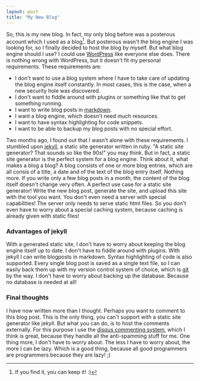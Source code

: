 ```yaml
--- 
layout: post
title: "My New Blog"
---
```


So, this is my new blog. In fact, my only blog before was a posterous account which I used as a blog[^1]. But posterous wasn't the blog engine I was looking for, so I finally decided to host the blog by myself. But what blog engine should I use? I could use [WordPress][wordpress] like everyone else does. There is nothing wrong with WordPress, but it doesn't fit my personal requirements. These requirements are:

* I don't want to use a blog system where I have to take care of updating the blog engine itself constantly. In most cases, this is the case, when a new security hole was discovered.
* I don't want to fiddle around with plugins or something like that to get something running.
* I want to write blog posts in [markdown][markdown]. 
* I want a blog engine, which doesn't need much resources.
* I want to have syntax highlighting for code snippets.
* I want to be able to backup my blog posts with no special effort.

Two months ago, I found out that I wasn't alone with these requirements. I stumbled upon [jekyll][jekyll], a static site generator written in ruby. "A static site generator? That sounds so like the 90s!" you may think. But in fact, a static site generator is the perfect system for a blog engine. Think about it, what makes a blog a blog? A blog consists of one or more blog entries, which are all consis of a title, a date and of the text of the blog entry itself. Nothing more. If you write only a few blog posts in a month, the content of the blog itself doesn't change very often. A perfect use case for a static site generator! Write the new blog post, generate the site, and upload this site with the tool you want. You don't even need a server with special capabilities! The server only needs to serve static html files. So you don't even have to worry about a special caching system, because caching is already given with static files! 

### Advantages of jekyll

With a generated static site, I don't have to worry about keeping the blog engine itself up to date. I don't have to fiddle around with plugins. With jekyll I can write blogposts in markdown. Syntax highlighting of code is also supported. Every single blog post is saved as a single text file, so I can easily back them up with my version control system of choice, which is [git][git] by the way. I don't have to worry about backing up the database. Because no database is needed at all!

### Final thoughts

I have now written more than I thought. Perhaps you want to comment to this blog post. This is the only thing, you can't support with a static site generator like jekyll. But what you can do, is to host the comments externally. For this purpose I use the [disqus commenting system][disqus], which I think is great, because they handle all the anti-spamming stuff for me. One thing more, I don't have to worry about. The less I have to worry about, the more I can be lazy. Which is a good thing, because all good programmers are programmers because they are lazy! ;) 

[wordpress]: http://wordpress.org "Wordpress blog engine"
[posterous]: http://posterous.com/ "posterous.com"
[jekyll]: http://github.com/mojombo/jekyll "Jekyll Static Site Generator"
[markdown]: http://daringfireball.net/projects/markdown/ "markdown markup language"
[git]: http://git-scm.com/ "git version control system"
[disqus]: http://disqus.com/ "Disqus commenting system"

[^1]: If you find it, you can keep it! :)